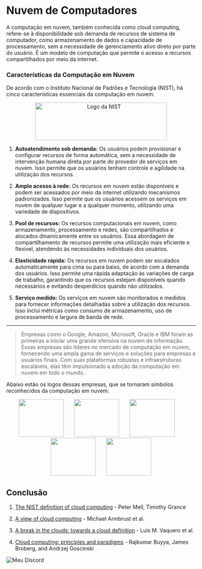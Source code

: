 # Nuvem de Computadores
<!--Olá a todos! Bom me chamo Gustavo e essa é minha apresentação sobre a introdução à computação em nuvem. Vou explicar o conceito da computação em nuvem, suas características essenciais e como isso tem revolucionado a forma como utilizamos recursos de computação.-->

A computação em nuvem, também conhecida como cloud computing, refere-se à disponibilidade sob demanda de recursos de sistema de computador, como armazenamento de dados e capacidade de processamento, sem a necessidade de gerenciamento ativo direto por parte do usuário. É um modelo de computação que permite o acesso a recursos compartilhados por meio da internet.

<!--A computação em nuvem refere-se à disponibilidade sob demanda de recursos de sistema de computador, como armazenamento de dados e capacidade de processamento, sem a necessidade de gerenciamento ativo direto. É como ter acesso a um sistema poderoso sem precisar lidar com a infraestrutura por trás dele.-->

<!--E, aqui temos as cinco características essenciais da computação em nuvem, conforme definido pelo NIST. que por curiosidade o NIST é uma agência do departamento de Comérico dos Estados Unidos que além de estabelecer as características essenciais da computação em nuvem, o NIST também desenvolve diretrizes e frameworks de seguranças cibernética para ajudar as empresas a protegerem seus dados na nuvem.-->
### Características da Computação em Nuvem

De acordo com o Instituto Nacional de Padrões e Tecnologia (NIST), há cinco características essenciais da computação em nuvem:

<p align="center">
  <img src="https://encrypted-tbn0.gstatic.com/images?q=tbn:ANd9GcR-bwcJ-2RU6-ovWWvnujtqbTkaCvqNkLMz4A&usqp=CAU" width="350" height="100" alt="Logo da NIST">
</p>

1. **Autoatendimento sob demanda:** Os usuários podem provisionar e configurar recursos de forma automática, sem a necessidade de intervenção humana direta por parte do provedor de serviços em nuvem. Isso permite que os usuários tenham controle e agilidade na utilização dos recursos.
<!--A primeira característica é o autoatendimento sob demanda. Isso significa que os usuários podem provisionar e configurar recursos automaticamente, sem a necessidade de intervenção humana direta do provedor de serviços em nuvem. É como ter um controle total sobre os recursos sem precisar entrar em contato com terceiros.-->

2. **Amplo acesso à rede:** Os recursos em nuvem estão disponíveis e podem ser acessados por meio da internet utilizando mecanismos padronizados. Isso permite que os usuários acessem os serviços em nuvem de qualquer lugar e a qualquer momento, utilizando uma variedade de dispositivos.
<!--A próxima característica é o amplo acesso à rede. Os recursos em nuvem estão disponíveis através da internet e podem ser acessados por meio de mecanismos padronizados, como telefones celulares, tablets, notebooks e estações de trabalho. Isso oferece a flexibilidade de acessar seus serviços em nuvem de maneira conveniente e instantânea, esteja você em casa, no escritório ou em qualquer lugar do mundo.-->

3. **Pool de recursos:** Os recursos computacionais em nuvem, como armazenamento, processamento e redes, são compartilhados e alocados dinamicamente entre os usuários. Essa abordagem de compartilhamento de recursos permite uma utilização mais eficiente e flexível, atendendo às necessidades individuais dos usuários.
<!--Em seguida, temos o pool de recursos. Isso significa que os recursos computacionais do provedor são agrupados e compartilhados entre vários usuários, e veja bem, apenas os recursos computacionais e não dados. Esses recursos são atribuídos dinamicamente de acordo com a demanda de cada usuário, o que permite uma utilização mais eficiente e flexível.-->

4. **Elasticidade rápida:** Os recursos em nuvem podem ser escalados automaticamente para cima ou para baixo, de acordo com a demanda dos usuários. Isso permite uma rápida adaptação às variações de carga de trabalho, garantindo que os recursos estejam disponíveis quando necessários e evitando desperdícios quando não utilizados.
<!--Outra característica importante é a elasticidade rápida. Isso significa que os recursos em nuvem podem se ajustar automaticamente de acordo com a demanda. É como se você tivesse a capacidade de expandir ou reduzir seus recursos de computação de forma rápida e fácil, de acordo com a quantidade de trabalho que precisa ser feita. É como se a nuvem fosse flexível e se adaptasse instantaneamente às necessidades do momento.-->

5. **Serviço medido:** Os serviços em nuvem são monitorados e medidos para fornecer informações detalhadas sobre a utilização dos recursos. Isso inclui métricas como consumo de armazenamento, uso de processamento e largura de banda de rede.
<!--Por fim, temos o serviço medido. Os sistemas em nuvem monitoram e otimizam automaticamente o uso dos recursos, fornecendo informações detalhadas sobre a utilização. Isso permite um controle mais eficiente e transparente para os provedores e usuários dos serviços em nuvem.-->

---
<!--A computação em nuvem tem sido impulsionada por empresas líderes no mercado. Algumas das primeiras empresas a adotarem essa abordagem foram o Google, Amazon, Microsoft, Oracle e IBM. Elas fornecem uma ampla gama de serviços e soluções em nuvem para atender às necessidades das empresas e usuários finais.-->
>Empresas como o Google, Amazon, Microsoft, Oracle e IBM foram as primeiras a iniciar uma grande ofensiva na nuvem de informação. Essas empresas são líderes no mercado de computação em nuvem, fornecendo uma ampla gama de serviços e soluções para empresas e usuários finais. Com suas plataformas robustas e infraestruturas escaláveis, elas têm impulsionado a adoção da computação em nuvem em todo o mundo.

Abaixo estão os logos dessas empresas, que se tornaram símbolos reconhecidos da computação em nuvem:

<p align="center">
    <img src="https://upload.wikimedia.org/wikipedia/commons/thumb/2/2f/Google_2015_logo.svg/2560px-Google_2015_logo.svg.png" width="120" height="100">
    &nbsp;&nbsp;&nbsp;&nbsp;&nbsp;
    <img src="https://upload.wikimedia.org/wikipedia/commons/thumb/a/a9/Amazon_logo.svg/1200px-Amazon_logo.svg.png" width="120" height="100">
    &nbsp;&nbsp;&nbsp;&nbsp;&nbsp;
    <img src="https://www.microsoft.com/pt-br/microsoft-365/blog/wp-content/uploads/sites/51/2022/06/cropped-microsoft_logo_element.png" width="120" height="100">
    &nbsp;&nbsp;&nbsp;&nbsp;&nbsp;
    <img src="https://upload.wikimedia.org/wikipedia/commons/thumb/c/c3/Oracle_Logo.svg/2560px-Oracle_Logo.svg.png" width="120" height="100">
    &nbsp;&nbsp;&nbsp;&nbsp;&nbsp;
    <img src="https://upload.wikimedia.org/wikipedia/commons/thumb/5/51/IBM_logo.svg/2560px-IBM_logo.svg.png" width="120" height="100">
</p>

## Conclusão

1. [The NIST definition of cloud computing](https://nvlpubs.nist.gov/nistpubs/Legacy/SP/nistspecialpublication800-145.pdf) - Peter Mell, Timothy Grance

2. [A view of cloud computing](https://dl.acm.org/doi/pdf/10.1145/1721654.1721672) - Michael Armbrust et al.

3. [A break in the clouds: towards a cloud definition](http://ccr.sigcomm.org/online/files/p50-v39n1l-vaqueroA.pdf) - Luis M. Vaquero et al.

4. [Cloud computing: principles and paradigms](https://onlinelibrary.wiley.com/doi/epdf/10.1002/9780470940105.fmatter) - Rajkumar Buyya, James Broberg, and Andrzej Goscinski

<img src="https://imgbox.com/zFUQZtpr" alt="Meu Discord">